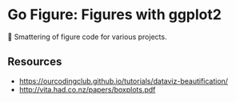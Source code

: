 # Go Figure: Figures with ggplot2
:hatching_chick: Smattering of figure code for various projects.

## Resources
+ https://ourcodingclub.github.io/tutorials/dataviz-beautification/
+ http://vita.had.co.nz/papers/boxplots.pdf
